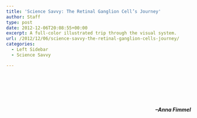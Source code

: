 ```yaml
---
title: 'Science Savvy: The Retinal Ganglion Cell’s Journey'
author: Staff
type: post
date: 2012-12-06T20:08:55+00:00
excerpt: A full-color illustrated trip through the visual system.
url: /2012/12/06/science-savvy-the-retinal-ganglion-cells-journey/
categories:
  - Left Sidebar
  - Science Savvy

---
```

<a href="http://www.reedquest.org/2012/12/science-savvy-the-retinal-ganglion-cells-journey/page1edited/" rel="attachment wp-att-1911"><img class="aligncenter size-full wp-image-1911" title="Science Savvy Page 1" src="https://i0.wp.com/www.reedquest.org/wp-content/uploads/2012/12/Page1edited.jpeg?resize=543%2C828" alt="" data-recalc-dims="1" /></a>

<a href="http://www.reedquest.org/2012/12/science-savvy-the-retinal-ganglion-cells-journey/editedpage2/" rel="attachment wp-att-1910"><img class="aligncenter size-full wp-image-1910" title="Science Savvy Page 2" src="https://i1.wp.com/www.reedquest.org/wp-content/uploads/2012/12/editedpage2.jpeg?resize=619%2C827" alt="" data-recalc-dims="1" /></a>

&nbsp;

&nbsp;

<p style="text-align: right;">
  <strong><em>–Anna Fimmel</em></strong>
</p>